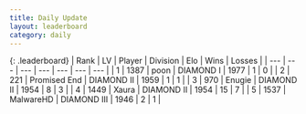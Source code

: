 ```yaml
---
title: Daily Update
layout: leaderboard
category: daily
---
```


{: .leaderboard}
| Rank | LV | Player | Division | Elo | Wins | Losses |
| --- | --- | --- | --- | --- | --- | --- |
| <span data-change="2">1</span> | 1387 | <span title="ID: 540690">poon</span> | DIAMOND I | <span data-change="-375">1977</span> | <span data-change="-200">1</span> | <span data-change="-90">0</span> |
| <span data-change="0">2</span> | 221 | <span title="ID: 756478">Promised End</span> | DIAMOND II | <span data-change="-393">1959</span> | <span data-change="-193">1</span> | <span data-change="-75">1</span> |
| <span data-change="2">3</span> | 970 | <span title="ID: 623502">Enugie</span> | DIAMOND II | <span data-change="-311">1954</span> | <span data-change="-350">8</span> | <span data-change="-183">3</span> |
| <span data-change="20">4</span> | 1449 | <span title="ID: 200908">Xaura</span> | DIAMOND II | <span data-change="-254">1954</span> | <span data-change="-224">15</span> | <span data-change="-115">7</span> |
| <span data-change="-1">5</span> | 1537 | <span title="ID: 261794">MalwareHD</span> | DIAMOND III | <span data-change="-366">1946</span> | <span data-change="-141">2</span> | <span data-change="-79">1</span> |